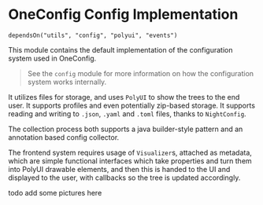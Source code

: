 # OneConfig Config Implementation

`dependsOn("utils", "config", "polyui", "events")`

This module contains the default implementation of the configuration system used in OneConfig.

> See the `config` module for more information on how the configuration system works internally.

It utilizes files for storage, and uses `PolyUI` to show the trees to the end user.
It supports profiles and even potentially zip-based storage.
It supports reading and writing to `.json`, `.yaml` and `.toml` files, thanks to `NightConfig`.

The collection process both supports a java builder-style pattern and an annotation based config collector.

The frontend system requires usage of `Visualizer`s, attached as metadata, which are simple functional interfaces which
take properties and turn them into PolyUI drawable elements, and then this is handed to the UI and displayed to the user,
with callbacks so the tree is updated accordingly.

todo add some pictures here